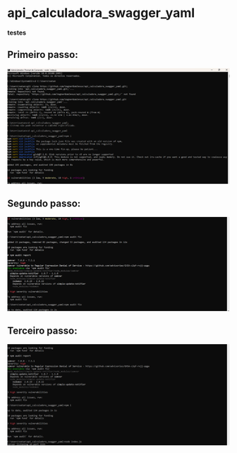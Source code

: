 # api_calculadora_swagger_yaml
<b>testes</b> 
<h2>Primeiro passo:</h2>
<img src="image1.png"/>
<h2>Segundo passo:</h2>
<img src="image2.png"/>
<h2>Terceiro passo:</h2>
<img src="imag3.png"/>
